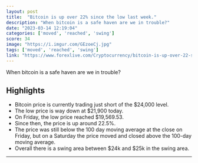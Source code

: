 ```yaml
---
layout: post
title:  "Bitcoin is up over 22% since the low last week."
description: "When bitcoin is a safe haven are we in trouble?"
date: "2023-03-14 12:19:04"
categories: ['moved', 'reached', 'swing']
score: 34
image: "https://i.imgur.com/GEzoeCj.jpg"
tags: ['moved', 'reached', 'swing']
link: "https://www.forexlive.com/Cryptocurrency/bitcoin-is-up-over-22-since-the-low-last-week-20230313/"
---
```


When bitcoin is a safe haven are we in trouble?

## Highlights

- Bitcoin price is currently trading just short of the $24,000 level.
- The low price is way down at $21,900 today.
- On Friday, the low price reached $19,569.53.
- Since then, the price is up around 22.5%.
- The price was still below the 100 day moving average at the close on Friday, but on a Saturday the price moved and closed above the 100-day moving average.
- Overall there is a swing area between $24k and $25k in the swing area.

---
